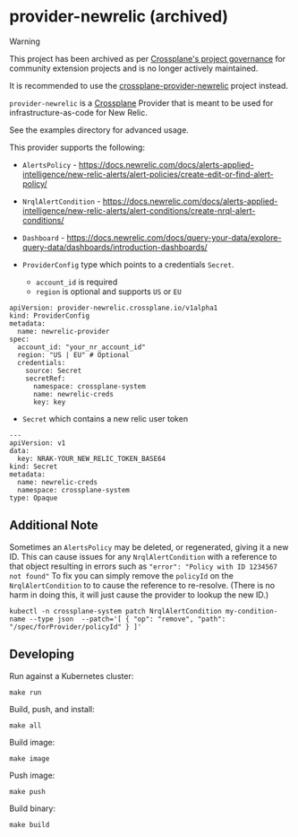 # provider-newrelic (archived)

> [!WARNING]
> This project has been archived as per [Crossplane's project
> governance](https://github.com/crossplane/crossplane/blob/main/GOVERNANCE.md#archival-policy)
> for community extension projects and is no longer actively maintained.
>
> It is recommended to use the
> [crossplane-provider-newrelic](https://github.com/crossplane-contrib/crossplane-provider-newrelic)
> project instead.

`provider-newrelic` is a [Crossplane](https://crossplane.io/) Provider
that is meant to be used for infrastructure-as-code for New Relic.

See the examples directory for advanced usage.

This provider supports the following:

- `AlertsPolicy` - https://docs.newrelic.com/docs/alerts-applied-intelligence/new-relic-alerts/alert-policies/create-edit-or-find-alert-policy/
- `NrqlAlertCondition` - https://docs.newrelic.com/docs/alerts-applied-intelligence/new-relic-alerts/alert-conditions/create-nrql-alert-conditions/
- `Dashboard` - https://docs.newrelic.com/docs/query-your-data/explore-query-data/dashboards/introduction-dashboards/

- `ProviderConfig` type which points to a credentials `Secret`.
  - `account_id` is required
  - `region` is optional and supports `US` or `EU`
```---
apiVersion: provider-newrelic.crossplane.io/v1alpha1
kind: ProviderConfig
metadata:
  name: newrelic-provider
spec:
  account_id: "your_nr_account_id"
  region: "US | EU" # Optional
  credentials:
    source: Secret
    secretRef:
      namespace: crossplane-system
      name: newrelic-creds
      key: key
```
- `Secret` which contains a new relic user token
```
---
apiVersion: v1
data:
  key: NRAK-YOUR_NEW_RELIC_TOKEN_BASE64
kind: Secret
metadata:
  name: newrelic-creds
  namespace: crossplane-system
type: Opaque
```

## Additional Note
Sometimes an `AlertsPolicy` may be deleted, or regenerated, giving it a new ID.
This can cause issues for any `NrqlAlertCondition` with a reference to that object resulting in errors such as `"error": "Policy with ID 1234567 not found"`
To fix you can simply remove the `policyId` on the `NrqlAlertCondition` to to cause the reference to re-resolve.
(There is no harm in doing this, it will just cause the provider to lookup the new ID.)
```
kubectl -n crossplane-system patch NrqlAlertCondition my-condition-name --type json  --patch='[ { "op": "remove", "path": "/spec/forProvider/policyId" } ]'
```

## Developing

Run against a Kubernetes cluster:

```console
make run
```

Build, push, and install:

```console
make all
```

Build image:

```console
make image
```

Push image:

```console
make push
```

Build binary:

```console
make build
```
